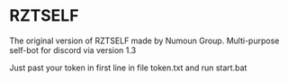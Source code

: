 # RZTSELF
The original version of RZTSELF made by Numoun Group. Multi-purpose self-bot for discord via version 1.3

Just past your token in first line in file token.txt and run start.bat
